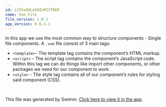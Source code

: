 ```yaml
---
id: iJ3VvUHLe5NInMI3TREM
name: Vue File
file_version: 1.0.1
app_version: 0.6.1-1
---
```


In this app we use the most common way to structure components - Single file components.
A `.vue` file consist of 3 main tags:  
* `<template>`- The template tag contains the component’s HTML markup.
* `<script>` -  The script tag contains the component’s JavaScript code. Within this tag we can do things like import other components, or other packages we need for our component to work.
* `<style>` -  The style tag contains all of our component’s rules for styling said component (CSS).


<br/>

This file was generated by Swimm. [Click here to view it in the app](https://app.swimm.io/#/repos/DvJKcoPbOxqDEprL3Lun/docs/iJ3VvUHLe5NInMI3TREM).